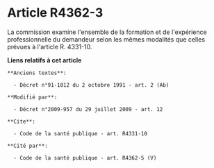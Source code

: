 # Article R4362-3

La commission examine l'ensemble de la formation et de l'expérience professionnelle du demandeur selon les mêmes modalités
que celles prévues à l'article R. 4331-10.

**Liens relatifs à cet article**

	**Anciens textes**:

	  - Décret n°91-1012 du 2 octobre 1991 - art. 2 (Ab)

	**Modifié par**:

	  - Décret n°2009-957 du 29 juillet 2009 - art. 12

	**Cite**:

	  - Code de la santé publique - art. R4331-10

	**Cité par**:

	  - Code de la santé publique - art. R4362-5 (V)
